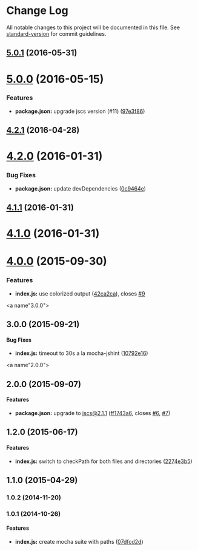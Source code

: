 # Change Log

All notable changes to this project will be documented in this file. See [standard-version](https://github.com/conventional-changelog/standard-version) for commit guidelines.

<a name="5.0.1"></a>
## [5.0.1](https://github.com/tomchentw/mocha-jscs/compare/v5.0.0...v5.0.1) (2016-05-31)



<a name="5.0.0"></a>
# [5.0.0](https://github.com/tomchentw/mocha-jscs/compare/v4.2.1...v5.0.0) (2016-05-15)


### Features

* **package.json:** upgrade jscs version (#11) ([97e3f86](https://github.com/tomchentw/mocha-jscs/commit/97e3f86))



<a name="4.2.1"></a>
## [4.2.1](https://github.com/tomchentw/mocha-jscs/compare/v4.2.0...v4.2.1) (2016-04-28)




<a name="4.2.0"></a>
# [4.2.0](https://github.com/tomchentw/mocha-jscs/compare/v4.1.1...v4.2.0) (2016-01-31)


### Bug Fixes

* **package.json:** update devDependencies ([0c9464e](https://github.com/tomchentw/mocha-jscs/commit/0c9464e))



<a name="4.1.1"></a>
## [4.1.1](https://github.com/tomchentw/mocha-jscs/compare/v4.1.0...v4.1.1) (2016-01-31)




<a name="4.1.0"></a>
# [4.1.0](https://github.com/tomchentw/mocha-jscs/compare/v4.0.0...v4.1.0) (2016-01-31)




<a name="4.0.0"></a>
# [4.0.0](https://github.com/tomchentw/mocha-jscs/compare/v3.0.0...v4.0.0) (2015-09-30)


### Features

* **index.js:** use colorized output ([42ca2ca](https://github.com/tomchentw/mocha-jscs/commit/42ca2ca)), closes [#9](https://github.com/tomchentw/mocha-jscs/issues/9)



<a name"3.0.0"></a>
## 3.0.0 (2015-09-21)


#### Bug Fixes

* **index.js:** timeout to 30s a la mocha-jshint ([10792e16](https://github.com/tomchentw/mocha-jscs.git/commit/10792e16))


<a name"2.0.0"></a>
## 2.0.0 (2015-09-07)


#### Features

* **package.json:** upgrade to jscs@2.1.1 ([ff1743a6](https://github.com/tomchentw/mocha-jscs.git/commit/ff1743a6), closes [#6](https://github.com/tomchentw/mocha-jscs.git/issues/6), [#7](https://github.com/tomchentw/mocha-jscs.git/issues/7))


## 1.2.0 (2015-06-17)


#### Features

* **index.js:** switch to checkPath for both files and directories ([2274e3b5](https://github.com/tomchentw/mocha-jscs.git/commit/2274e3b5dfda29545c93ea2b4a714b808791ffe6))


## 1.1.0 (2015-04-29)


### 1.0.2 (2014-11-20)


### 1.0.1 (2014-10-26)


#### Features

* **index.js:** create mocha suite with paths ([07dfcd2d](https://github.com/tomchentw/mocha-jscs.git/commit/07dfcd2d8589a85d12163771e62c8a30d8c99740))
